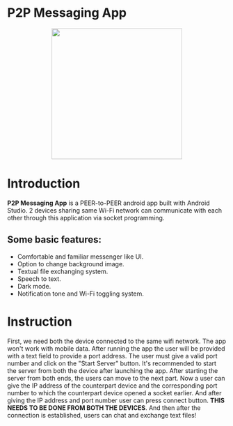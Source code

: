 # P2P Messaging App
<p align="center">
  <img width="300" height="300" src="photos/logo.png">
</p>

# Introduction
**P2P Messaging App** is a PEER-to-PEER android app built with Android Studio. 2 devices sharing same Wi-Fi network can communicate with each other through this application via socket programming.

## Some basic features:
-  Comfortable and familiar messenger like UI.
-  Option to change background image.
-  Textual file exchanging system.
-  Speech to text.
-  Dark mode.
-  Notification tone and Wi-Fi toggling system.

# Instruction
First, we need both the device connected to the same wifi network. The app won't work with mobile data. After running the app the user will be provided with a text field to provide a port address. The user must give a valid port number and click on the "Start Server" button. It's recommended to start the server from both the device after launching the app. After starting the server from both ends, the users can move to the next part. Now a user can give the IP address of the counterpart device and the corresponding port number to which the counterpart device opened a socket earlier. And after giving the IP address and port number user can press connect button. **THIS NEEDS TO BE DONE FROM BOTH THE DEVICES**. And then after the connection is established, users can chat and exchange text files!
